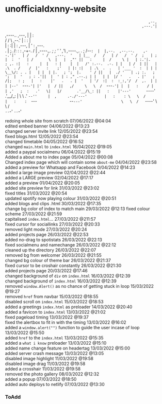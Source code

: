 # unofficialdxnny-website

                                                                      ,--,                         
                                                                   ,---.'|                         
  ,----..    ,---,                                                 |   | :                         
 /   /   \ ,--.' |                                                 :   : |                         
|   :     :|  |  :                      ,---,                      |   ' :      ,---.              
.   |  ;. /:  :  :                  ,-+-. /  |  ,----._,.          ;   ; '     '   ,'\   ,----._,. 
.   ; /--` :  |  |,--.  ,--.--.    ,--.'|'   | /   /  ' /   ,---.  '   | |__  /   /   | /   /  ' / 
;   | ;    |  :  '   | /       \  |   |  ,"' ||   :     |  /     \ |   | :.'|.   ; ,. :|   :     | 
|   : |    |  |   /' :.--.  .-. | |   | /  | ||   | .\  . /    /  |'   :    ;'   | |: :|   | .\  . 
.   | '___ '  :  | | | \__\/: . . |   | |  | |.   ; ';  |.    ' / ||   |  ./ '   | .; :.   ; ';  | 
'   ; : .'||  |  ' | : ," .--.; | |   | |  |/ '   .   . |'   ;   /|;   : ;   |   :    |'   .   . | 
'   | '/  :|  :  :_:,'/  /  ,.  | |   | |--'   `---`-'| |'   |  / ||   ,/     \   \  /  `---`-'| | 
|   :    / |  | ,'   ;  :   .'   \|   |/       .'__/\_: ||   :    |'---'       `----'   .'__/\_: | 
 \   \ .'  `--''     |  ,     .-./'---'        |   :    : \   \  /                      |   :    : 
  `---`               `--`---'                  \   \  /   `----'                        \   \  /  
                                                 `--`-'                                   `--`-'   

  
  redoing whole site from scratch 07/06/2022 @04:04 <br>
  edited embed banner 04/06/2022 @13:23<br>
  changed server invite link 12/05/2022 @23:54<br>
  fixed blogs.html 12/05/2022 @23:54<br>
  changed timetable 04/05/2022 @16:52 <br>
  changed `main.html` to `index.html` 16/04/2022 @19:05 <br>
  added a paypal socialmenu 06/04/2022 @15:19 <br>
  Added a about me to index page 05/04/2022 @00:08 <br>
  Changed index page which will contain some `about-me` 04/04/2022 @23:58 <br>
  added a preview for Whatsapp and Facebook 0/04/2022 @14:23 <br>
  added a large image preview 02/04/2022 @22:44 <br>
  added a LARGE preview 02/04/2022 @17:17 <br>
  added a preview 01/04/2022 @20:05 <br>
  added site preview for link 31/03/2022 @23:02 <br>
  fixed titles 31/03/2022 @20:54 <br>
  updated spotify now playing colour 31/03/2022 @20:51 <br>
  added blogs and clips .html 30/03/2022 @17:35 <br>
  change bg color of index to match main 29/03/2022 @12:13
  fixed colour scheme 27/03/2022 @21:59 <br>
  capitalised `index.html`... 27/03/2022 @211:57 <br>
  fixed cursor for sociallinks 27/03/2022 @20:33 <br>
  removed light mode 27/03/2022 @20:24 <br>
  added projects page 26/03/2022 @22:53 <br>
  added no-drag to spotistats 26/03/2022 @22:13 <br>
  fixed socialmenu and namechange 26/03/2022 @22:12 <br>
  cleaned up the directory 26/03/2022 @22:07 <br>
  removed bg from welcomer 26/03/2022 @21:55 <br>
  changed bg colour of theme bar 26/03/2022 @21:37 </br>
  fixed cursor to be croshair constantly 26/03/2022 @21:30 <br>
  added projects page 20/03/2022 @17:46 <br> 
  changed background of `div` on `index.html` 16/03/2022 @12:39 <br>
  changed background of `index.html` 16/03/2022 @12:39 <br>
  removed `window.Alert()` as no chance of getting stuck in loop 15/03/2022 @19:27 <br>
  removed `href` from navbar 15/03/2022 @18:55 <br>
  disabled scroll on `index.html` 15/03/2022 @18:53 <br>
  added a greetings `index.html` as preloader 14/03/2022 @20:40 <br>
  added a favicon to `index.html` 13/03/2022 @21:02 <br>
  fixed pageload timing 13/03/2022 @19:37 <br>
  fixed the alertbox to fit in with the timing 13/03/2022 @16:02 <br>
  added a `window.alert("")` function to guide the user incase of loop 13/03/2022 @15:50 <br>
  added `href` to the `index.html` 13/03/2022 @15:35 <br>
  added a `what i know` preloader 13/03/2022 @15:10 <br>
  added name change feature on headertag 13/03/2022 @15:00 <br>
  added server crash message 13/03/2022 @13:05 <br>
  disabled image highlight 11/03/2022 @19:58 <br>
  disabled image drag 11/03/2022 @19:58 <br>
  added a crosshair 11/03/2022 @19:58 <br>
  removed the photo gallery 08/03/2022 @12:32 <br>
  added a popup 07/03/2022 @18:50 <br>
  added auto deploys to netlify 07/03/2022 @13:30



### ToAdd

